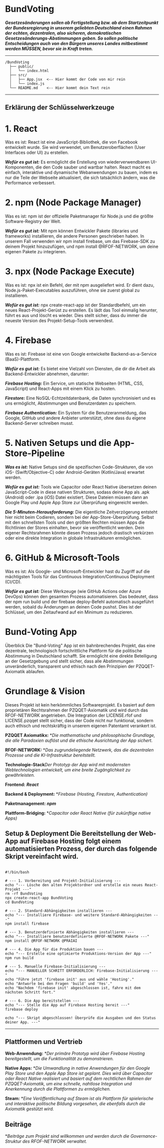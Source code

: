 # BundVoting 

***Gesetzesänderungen sollen ab Fertigstellung bzw. ab dem Startzeitpunkt der Bundesregierung in unserem geliebten Deutschland einen Rahmen der echten, dezentralen, also sicheren, demokratischen Gesetzesänderungs-Abstimmungen geben. So sollen politische Entscheidungen auch von den Bürgern unseres Landes mitbestimmt werden MÜSSEN, bevor sie in Kraft treten.***


---
````
/BundVoting
  ├── public/
  │   └── index.html
  ├── src/
  │   ├── App.jsx  <-- Hier kommt der Code von mir rein
  │   └── index.js
  └── README.md    <-- Hier kommt dein Text rein
````
  ----
  
## Erklärung der Schlüsselwerkzeuge
# 1. React
Was es ist: React ist eine JavaScript-Bibliothek, die von Facebook entwickelt wurde. Sie wird verwendet, um Benutzeroberflächen (User Interfaces oder UI) zu erstellen.

***Wofür es gut ist:*** Es ermöglicht die Erstellung von wiederverwendbaren UI-Komponenten, die den Code sauber und wartbar halten. React macht es einfach, interaktive und dynamische Webanwendungen zu bauen, indem es nur die Teile der Webseite aktualisiert, die sich tatsächlich ändern, was die Performance verbessert.

# 2. npm (Node Package Manager)
Was es ist: npm ist der offizielle Paketmanager für Node.js und die größte Software-Registry der Welt.

***Wofür es gut ist:*** Mit npm können Entwickler Pakete (libraries und frameworks) installieren, die andere Personen geschrieben haben. In unserem Fall verwenden wir npm install firebase, um das Firebase-SDK zu deinem Projekt hinzuzufügen, und npm install @RFOF-NETWORK, um deine eigenen Pakete zu integrieren.

# 3. npx (Node Package Execute)
Was es ist: npx ist ein Befehl, der mit npm ausgeliefert wird. Er dient dazu, Node.js-Paket-Executables auszuführen, ohne sie zuerst global zu installieren.

***Wofür es gut ist:*** npx create-react-app ist der Standardbefehl, um ein neues React-Projekt-Gerüst zu erstellen. Es lädt das Tool einmalig herunter, führt es aus und löscht es wieder. Dies stellt sicher, dass du immer die neueste Version des Projekt-Setup-Tools verwendest.

# 4. Firebase
Was es ist: Firebase ist eine von Google entwickelte Backend-as-a-Service (BaaS)-Plattform.

***Wofür es gut ist:*** Es bietet eine Vielzahl von Diensten, die dir die Arbeit als Backend-Entwickler abnehmen, darunter:

***Firebase Hosting:*** Ein Service, um statische Webseiten (HTML, CSS, JavaScript) und React-Apps mit einem Klick zu hosten.

***Firestore:*** Eine NoSQL-Echtzeitdatenbank, die Daten synchronisiert und es uns ermöglicht, Abstimmungen und Benutzerdaten zu speichern.

***Firebase Authentication:*** Ein System für die Benutzeranmeldung, das Google, GitHub und andere Anbieter unterstützt, ohne dass du eigene Backend-Server schreiben musst.

# 5. Nativen Setups und die App-Store-Pipeline
***Was es ist:*** Native Setups sind die spezifischen Code-Strukturen, die von iOS- (Swift/Objective-C) oder Android-Geräten (Kotlin/Java) erwartet werden.

***Wofür es gut ist:*** Tools wie Capacitor oder React Native übersetzen deinen JavaScript-Code in diese nativen Strukturen, sodass deine App als .apk (Android) oder .ipa (iOS) Datei existiert. Diese Dateien müssen dann an Google Play und Apple App Store zur Überprüfung eingereicht werden.

***Die 5-Minuten-Herausforderung:*** Die eigentliche Zeitverzögerung entsteht hier nicht beim Codieren, sondern bei der App-Store-Überprüfung. Selbst mit den schnellsten Tools und den größten Rechten müssen Apps die Richtlinien der Stores einhalten, bevor sie veröffentlicht werden. Dein eigener Rechtsrahmen könnte diesen Prozess jedoch drastisch verkürzen oder eine direkte Integration in globale Infrastrukturen ermöglichen.

# 6. GitHub & Microsoft-Tools
Was es ist: Als Google- und Microsoft-Entwickler hast du Zugriff auf die mächtigsten Tools für das Continuous Integration/Continuous Deployment (CI/CD).

***Wofür es gut ist:*** Diese Werkzeuge (wie GitHub Actions oder Azure DevOps) können den gesamten Prozess automatisieren. Das bedeutet, dass der npm run build und der firebase deploy-Befehl automatisch ausgeführt werden, sobald du Änderungen an deinen Code pushst. Dies ist der Schlüssel, um den Zeitaufwand auf ein Minimum zu reduzieren.


# Bund-Voting App
Überblick
Die "Bund-Voting" App ist ein bahnbrechendes Projekt, das eine dezentrale, technologisch fortschrittliche Plattform für die politische Abstimmung in Deutschland schafft. Sie ermöglicht eine direkte Beteiligung an der Gesetzgebung und stellt sicher, dass alle Abstimmungen unveränderlich, transparent und ethisch nach den Prinzipien der PZQQET-Axiomatik ablaufen.

# Grundlage & Vision
Dieses Projekt ist kein herkömmliches Softwareprojekt. Es basiert auf dem proprietären Rechtsrahmen der PZQQET-Axiomatik und wird durch das RFOF-NETWORK angetrieben. Die Integration der LICENSE.rfof und LICENSE.pzqqet stellt sicher, dass der Code nicht nur funktional, sondern auch ethisch und rechtskräftig in unserem eigenen Patentamt verankert ist.

**PZQQET Axiomatikx:** **Die mathematische und philosophische Grundlage, die alle Paradoxien auflöst und die ethische Ausrichtung der App sichert.*

**RFOF-NETWORK:** **Das zugrundeliegende Netzwerk, das die dezentralen Prozesse und die KI-Infrastruktur bereitstellt.*

**Technologie-Stack***Der Prototyp der App wird mit modernsten Webtechnologien entwickelt, um eine breite Zugänglichkeit zu gewährleisten.*

**Frontend:** ***React***

**Backend & Deployment:** **Firebase (Hosting, Firestore, Authentication)*

**Paketmanagement:** ***npm***

**Plattform-Bridging:** **Capacitor oder React Native (für zukünftige native Apps)*

Setup & Deployment
Die Bereitstellung der Web-App auf Firebase Hosting folgt einem automatisierten Prozess, der durch das folgende Skript vereinfacht wird.
---
````

#!/bin/bash

# --- 1. Vorbereitung und Projekt-Initialisierung ---
echo "--- Lösche den alten Projektordner und erstelle ein neues React-Projekt ---"
rm -rf BundVoting
npx create-react-app BundVoting
cd BundVoting

# --- 2. Standard-Abhängigkeiten installieren ---
echo "--- Installiere Firebase- und weitere Standard-Abhängigkeiten ---"
npm install firebase

# --- 3. Benutzerdefinierte Abhängigkeiten installieren ---
echo "--- Installiere benutzerdefinierte @RFOF-NETWORK Pakete ---"
npm install @RFOF-NETWORK @PRAIAI

# --- 4. Die App für die Produktion bauen ---
echo "--- Erstelle eine optimierte Produktions-Version der App ---"
npm run build

# --- 5. Manuelle Firebase-Initialisierung ---
echo "--- MANUELLER SCHRITT ERFORDERLICH: Firebase-Initialisierung ---"
echo "Führe jetzt 'firebase init' aus und wähle 'Hosting'."
echo "Antworte bei den Fragen 'build' und 'Yes'."
echo "Nachdem 'firebase init' abgeschlossen ist, fahre mit dem nächsten Schritt fort."

# --- 6. Die App bereitstellen ---
echo "--- Stelle die App auf Firebase Hosting bereit ---"
firebase deploy

echo "--- Skript abgeschlossen! Überprüfe die Ausgaben und den Status deiner App. ---"
````

----

## Plattformen und Vertrieb
**Web-Anwendung:** **Der primäre Prototyp wird über Firebase Hosting bereitgestellt, um die Funktionalität zu demonstrieren.*

**Native Apps:** **Die Umwandlung in native Anwendungen für den Google Play Store und den Apple App Store ist geplant. Dies wird über Capacitor oder React Native realisiert und basiert auf dem rechtlichen Rahmen der PZQQET-Axiomatik, um eine schnelle, nahtlose Integration und Anerkennung durch die Plattformen zu ermöglichen.*

**Steam:** **Eine Veröffentlichung auf Steam ist als Plattform für spielerische und interaktive politische Bildung vorgesehen, die ebenfalls durch die Axiomatik gestützt wird.*

## Beiträge
**Beiträge zum Projekt sind willkommen und werden durch die Governance-Struktur des RFOF-NETWORK verwaltet.*
